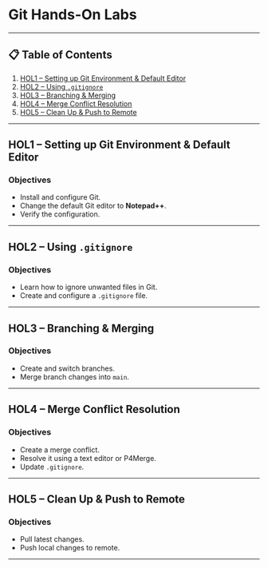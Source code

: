 # Git Hands-On Labs 

---

## 📋 Table of Contents
1. [HOL1 – Setting up Git Environment & Default Editor](#HOL1)
2. [HOL2 – Using `.gitignore`](#HOL2)
3. [HOL3 – Branching & Merging](#HOL3)
4. [HOL4 – Merge Conflict Resolution](#HOL4)
5. [HOL5 – Clean Up & Push to Remote](#HOL5)

---

## HOL1 – Setting up Git Environment & Default Editor

### **Objectives**
- Install and configure Git.
- Change the default Git editor to **Notepad++**.
- Verify the configuration.

---

## HOL2 – Using `.gitignore`

### **Objectives**

* Learn how to ignore unwanted files in Git.
* Create and configure a `.gitignore` file.

---

## HOL3 – Branching & Merging

### **Objectives**

* Create and switch branches.
* Merge branch changes into `main`.

---

## HOL4 – Merge Conflict Resolution

### **Objectives**

* Create a merge conflict.
* Resolve it using a text editor or P4Merge.
* Update `.gitignore`.

---

## HOL5 – Clean Up & Push to Remote

### **Objectives**

* Pull latest changes.
* Push local changes to remote.

---